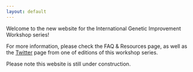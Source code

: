 ```yaml
---
layout: default
---
```


Welcome to the new website for the International Genetic Improvement Workshop series! 

For more information, please check the FAQ & Resources page, as well as the [Twitter](https://twitter.com/GI_ICSE_2018) page from one of editions of this workshop series.

Please note this website is still under construction. 
